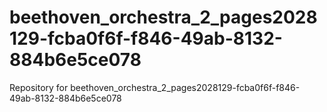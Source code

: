# beethoven_orchestra_2_pages2028129-fcba0f6f-f846-49ab-8132-884b6e5ce078
Repository for beethoven_orchestra_2_pages2028129-fcba0f6f-f846-49ab-8132-884b6e5ce078
